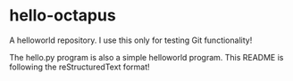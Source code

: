 hello-octapus
=============

A helloworld repository. 
I use this only for testing Git functionality!

The hello.py program is also a simple helloworld program.
This README is following the reStructuredText format!

